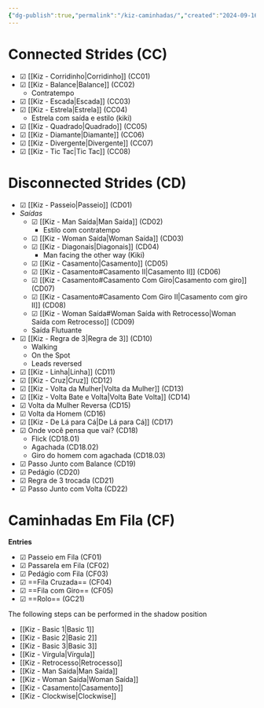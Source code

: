 ```yaml
---
{"dg-publish":true,"permalink":"/kiz-caminhadas/","created":"2024-09-16T14:08:44.986-04:00","updated":"2024-10-10T12:52:44.114-04:00"}
---
```



# Connected Strides (CC)

- ☑ [[Kiz - Corridinho\|Corridinho]] (CC01)
- ☑ [[Kiz - Balance\|Balance]] (CC02)
	- Contratempo
- ☑ [[Kiz - Escada\|Escada]] (CC03)
- ☑ [[Kiz - Estrela\|Estrela]] (CC04)
	- Estrela com saída e estilo (kiki)
- ☑ [[Kiz - Quadrado\|Quadrado]] (CC05)
- ☑ [[Kiz - Diamante\|Diamante]] (CC06)
- ☑ [[Kiz - Divergente\|Divergente]] (CC07)
- ☑ [[Kiz - Tic Tac\|Tic Tac]] (CC08)

# Disconnected Strides (CD)

- ☑ [[Kiz - Passeio\|Passeio]] (CD01)
- *Saídas*
	- ☑ [[Kiz - Man Saída\|Man Saída]] (CD02)
		- Estilo com contratempo
	- ☑ [[Kiz - Woman Saída\|Woman Saída]] (CD03)
	- ☑ [[Kiz - Diagonais\|Diagonais]] (CD04)
		- Man facing the other way (Kiki)
	- ☑ [[Kiz - Casamento\|Casamento]] (CD05)
	- ☑ [[Kiz - Casamento#Casamento II\|Casamento II]] (CD06)
	- ☑ [[Kiz - Casamento#Casamento Com Giro\|Casamento com giro]] (CD07)
	- ☑ [[Kiz - Casamento#Casamento Com Giro II\|Casamento com giro II]] (CD08)
	- ☑ [[Kiz - Woman Saída#Woman Saída with Retrocesso\|Woman Saída com Retrocesso]] (CD09)
	- Saída Flutuante
- ☑ [[Kiz - Regra de 3\|Regra de 3]] (CD10)
	- Walking
	- On the Spot
	- Leads reversed
- ☑ [[Kiz - Linha\|Linha]] (CD11)
- ☑ [[Kiz - Cruz\|Cruz]] (CD12)
- ☑ [[Kiz - Volta da Mulher\|Volta da Mulher]] (CD13)
- ☑ [[Kiz - Volta Bate e Volta\|Volta Bate Volta]] (CD14)
- ☑ Volta da Mulher Reversa (CD15)
- ☑ Volta da Homem (CD16)
- ☑ [[Kiz - De Lá para Cá\|De Lá para Cá]] (CD17)
- ☑ Onde você pensa que vai? (CD18)
	- Flick (CD18.01)
	- Agachada (CD18.02)
	- Giro do homem com agachada (CD18.03)
- ☑ Passo Junto com Balance (CD19)
- ☑ Pedágio (CD20)
- ☑ Regra de 3 trocada (CD21)
- ☑ Passo Junto com Volta (CD22)

# Caminhadas Em Fila (CF)

**Entries**
- ☑ Passeio em Fila (CF01)
- ☑ Passarela em Fila (CF02)
- ☑ Pedágio com Fila (CF03)
- ☑ ==Fila Cruzada== (CF04)
- ☑ ==Fila com Giro== (CF05)
- ☑ ==Rolo== (GC21)

The following steps can be performed in the shadow position

- [[Kiz - Basic 1\|Basic 1]]
- [[Kiz - Basic 2\|Basic 2]]
- [[Kiz - Basic 3\|Basic 3]]
- [[Kiz - Vírgula\|Vírgula]]
- [[Kiz - Retrocesso\|Retrocesso]]
- [[Kiz - Man Saída\|Man Saída]]
- [[Kiz - Woman Saída\|Woman Saída]]
- [[Kiz - Casamento\|Casamento]]
- [[Kiz - Clockwise\|Clockwise]]
